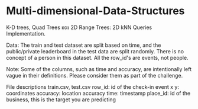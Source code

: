 # Multi-dimensional-Data-Structures

K-D trees, Quad Trees και 2D Range Trees: 2D kNN Queries Implementation.

Data:
The train and test dataset are split based on time, and the public/private leaderboard in the test data are split randomly. There is no concept of a person in this dataset. All the row_id's are events, not people. 

Note: Some of the columns, such as time and accuracy, are intentionally left vague in their definitions. Please consider them as part of the challenge. 

File descriptions
train.csv, test.csv 
row_id: id of the check-in event
x y: coordinates
accuracy: location accuracy 
time: timestamp
place_id: id of the business, this is the target you are predicting

